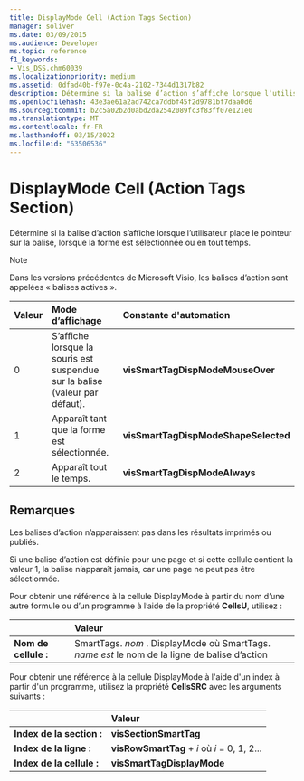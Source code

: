 ```yaml
---
title: DisplayMode Cell (Action Tags Section)
manager: soliver
ms.date: 03/09/2015
ms.audience: Developer
ms.topic: reference
f1_keywords:
- Vis_DSS.chm60039
ms.localizationpriority: medium
ms.assetid: 0dfad40b-f97e-0c4a-2102-7344d1317b82
description: Détermine si la balise d’action s’affiche lorsque l’utilisateur place le pointeur sur la balise, lorsque la forme est sélectionnée ou en tout temps.
ms.openlocfilehash: 43e3ae61a2ad742ca7ddbf45f2d9781bf7daa0d6
ms.sourcegitcommit: b2c5a02b2d0abd2da2542089fc3f83ff07e121e0
ms.translationtype: MT
ms.contentlocale: fr-FR
ms.lasthandoff: 03/15/2022
ms.locfileid: "63506536"
---
```

# <a name="displaymode-cell-action-tags-section"></a>DisplayMode Cell (Action Tags Section)

Détermine si la balise d’action s’affiche lorsque l’utilisateur place le pointeur sur la balise, lorsque la forme est sélectionnée ou en tout temps.
  
> [!NOTE]
> Dans les versions précédentes de Microsoft Visio, les balises d’action sont appelées « balises actives ». 
  
|**Valeur**|**Mode d’affichage**|**Constante d'automation**|
|:-----|:-----|:-----|
| 0  <br/> | S’affiche lorsque la souris est suspendue sur la balise (valeur par défaut). |**visSmartTagDispModeMouseOver** <br/> |
| 1  <br/> | Apparaît tant que la forme est sélectionnée. |**visSmartTagDispModeShapeSelected** <br/> |
| 2  <br/> | Apparaît tout le temps. |**visSmartTagDispModeAlways** <br/> |
   
## <a name="remarks"></a>Remarques

Les balises d’action n’apparaissent pas dans les résultats imprimés ou publiés. 
  
Si une balise d’action est définie pour une page et si cette cellule contient la valeur 1, la balise n’apparaît jamais, car une page ne peut pas être sélectionnée. 
  
Pour obtenir une référence à la cellule DisplayMode à partir du nom d’une autre formule ou d’un programme à l’aide de la propriété **CellsU**, utilisez : 
  
||Valeur |
|:-----|:-----|
| **Nom de cellule :**  <br/> | SmartTags.  *nom*  . DisplayMode où SmartTags. *name est*  le nom de la ligne de balise d’action  <br/> |
   
Pour obtenir une référence à la cellule DisplayMode à l'aide d'un index à partir d'un programme, utilisez la propriété **CellsSRC** avec les arguments suivants : 
  
||Valeur |
|:-----|:-----|
| **Index de la section :**  <br/> |**visSectionSmartTag** <br/> |
| **Index de la ligne :**  <br/> |**visRowSmartTag** +   *i* où *i* = 0, 1, 2... |
| **Index de la cellule :**  <br/> |**visSmartTagDisplayMode** <br/> |
   

